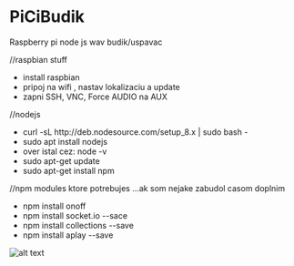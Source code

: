 # PiCiBudik
Raspberry pi node js wav budik/uspavac

//raspbian stuff
<ul>
<li>install raspbian</li>
<li>pripoj na wifi , nastav lokalizaciu a update</li>
<li>zapni SSH, VNC, Force AUDIO na AUX</li>
</ul>

//nodejs
<ul>
<li>curl -sL http://deb.nodesource.com/setup_8.x | sudo bash -</li>
<li>sudo apt install nodejs</li>
<li>over istal cez:  node -v</li>
<li>sudo apt-get update</li>
<li>sudo apt-get install npm</li>
</ul>

//npm modules ktore potrebujes ...ak som nejake zabudol casom doplnim
<ul>
<li>npm install onoff </li>
<li>npm install socket.io --sace</li>
  <li>npm install collections --save</li>
  <li>npm install aplay --save</li>
</ul>

![alt text](https://raw.githubusercontent.com/lgubala/PiCiBudik/master/screen2.JPG)
